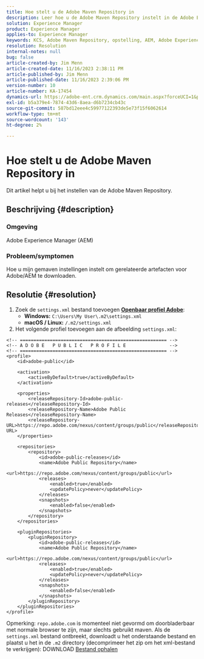```yaml
---
title: Hoe stelt u de Adobe Maven Repository in
description: Leer hoe u de Adobe Maven Repository instelt in de Adobe Experience Manager.
solution: Experience Manager
product: Experience Manager
applies-to: Experience Manager
keywords: KCS, Adobe Maven Repository, opstelling, AEM, Adobe Experience Manager, repo, Hoe kan ik
resolution: Resolution
internal-notes: null
bug: false
article-created-by: Jim Menn
article-created-date: 11/16/2023 2:38:11 PM
article-published-by: Jim Menn
article-published-date: 11/16/2023 2:39:06 PM
version-number: 10
article-number: KA-17454
dynamics-url: https://adobe-ent.crm.dynamics.com/main.aspx?forceUCI=1&pagetype=entityrecord&etn=knowledgearticle&id=deda13c2-8d84-ee11-8179-6045bd006268
exl-id: b5a379e4-7874-43d6-8aea-d6b7234cb43c
source-git-commit: 587bd12eee4c59977122393de5e73f15f6062614
workflow-type: tm+mt
source-wordcount: '143'
ht-degree: 2%

---
```


# Hoe stelt u de Adobe Maven Repository in


Dit artikel helpt u bij het instellen van de Adobe Maven Repository.

## Beschrijving {#description}


### <b>Omgeving</b>

Adobe Experience Manager (AEM)



### <b>Probleem/symptomen</b>

Hoe u mijn gemaven instellingen instelt om gerelateerde artefacten voor Adobe/AEM te downloaden.


## Resolutie {#resolution}


1. Zoek de `settings.xml` bestand toevoegen <b>[Openbaar profiel Adobe](https://repo.adobe.com/index.html)</b>:
   - <b>Windows:</b> `C:\Users\My User\.m2\settings.xml`
   - <b> macOS / Linux:</b> `/.m2/settings.xml`
2. Het volgende profiel toevoegen aan de afbeelding `settings.xml`:



```
<!-- ====================================================== -->
<!-- A D O B E   P U B L I C   P R O F I L E                -->
<!-- ====================================================== -->
<profile>
    <id>adobe-public</id>

    <activation>
        <activeByDefault>true</activeByDefault>
    </activation>

    <properties>
        <releaseRepository-Id>adobe-public-releases</releaseRepository-Id>
        <releaseRepository-Name>Adobe Public Releases</releaseRepository-Name>
        <releaseRepository-URL>https://repo.adobe.com/nexus/content/groups/public</releaseRepository-URL>
    </properties>

    <repositories>
        <repository>
            <id>adobe-public-releases</id>
            <name>Adobe Public Repository</name>
            <url>https://repo.adobe.com/nexus/content/groups/public</url>
            <releases>
                <enabled>true</enabled>
                <updatePolicy>never</updatePolicy>
            </releases>
            <snapshots>
                <enabled>false</enabled>
            </snapshots>
        </repository>
    </repositories>

    <pluginRepositories>
        <pluginRepository>
            <id>adobe-public-releases</id>
            <name>Adobe Public Repository</name>
            <url>https://repo.adobe.com/nexus/content/groups/public</url>
            <releases>
                <enabled>true</enabled>
                <updatePolicy>never</updatePolicy>
            </releases>
            <snapshots>
                <enabled>false</enabled>
            </snapshots>
        </pluginRepository>
    </pluginRepositories>
</profile>
```


Opmerking: `repo.adobe.com` is momenteel niet gevormd om doorbladerbaar met normale browser te zijn, maar slechts gebruikt maven. Als de `settings.xml` bestand ontbreekt, downloadt u het onderstaande bestand en plaatst u het in de `.m2` directory (decomprimeer het zip om het xml-bestand te verkrijgen): DOWNLOAD [Bestand ophalen](https://helpx.adobe.com/content/dam/help/en/experience-manager/kb/SetUpTheAdobeMavenRepository/jcr_content/main-pars/download_section/download-1/settings_xml.zip)
